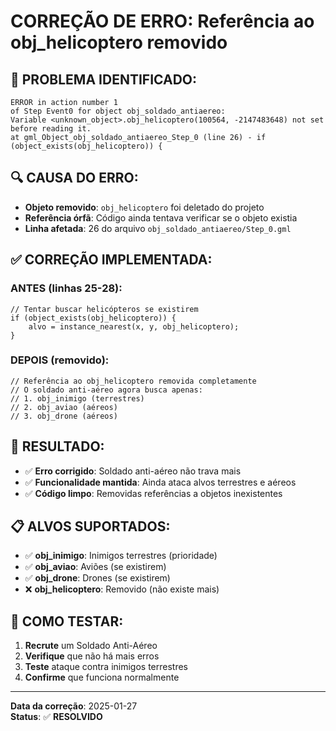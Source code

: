 # CORREÇÃO DE ERRO: Referência ao obj_helicoptero removido

## 🚨 **PROBLEMA IDENTIFICADO:**
```
ERROR in action number 1
of Step Event0 for object obj_soldado_antiaereo:
Variable <unknown_object>.obj_helicoptero(100564, -2147483648) not set before reading it.
at gml_Object_obj_soldado_antiaereo_Step_0 (line 26) - if (object_exists(obj_helicoptero)) {
```

## 🔍 **CAUSA DO ERRO:**
- **Objeto removido**: `obj_helicoptero` foi deletado do projeto
- **Referência órfã**: Código ainda tentava verificar se o objeto existia
- **Linha afetada**: 26 do arquivo `obj_soldado_antiaereo/Step_0.gml`

## ✅ **CORREÇÃO IMPLEMENTADA:**

### **ANTES (linhas 25-28):**
```gml
// Tentar buscar helicópteros se existirem
if (object_exists(obj_helicoptero)) {
    alvo = instance_nearest(x, y, obj_helicoptero);
}
```

### **DEPOIS (removido):**
```gml
// Referência ao obj_helicoptero removida completamente
// O soldado anti-aéreo agora busca apenas:
// 1. obj_inimigo (terrestres)
// 2. obj_aviao (aéreos)
// 3. obj_drone (aéreos)
```

## 🎯 **RESULTADO:**
- ✅ **Erro corrigido**: Soldado anti-aéreo não trava mais
- ✅ **Funcionalidade mantida**: Ainda ataca alvos terrestres e aéreos
- ✅ **Código limpo**: Removidas referências a objetos inexistentes

## 📋 **ALVOS SUPORTADOS:**
- ✅ **obj_inimigo**: Inimigos terrestres (prioridade)
- ✅ **obj_aviao**: Aviões (se existirem)
- ✅ **obj_drone**: Drones (se existirem)
- ❌ **obj_helicoptero**: Removido (não existe mais)

## 🧪 **COMO TESTAR:**
1. **Recrute** um Soldado Anti-Aéreo
2. **Verifique** que não há mais erros
3. **Teste** ataque contra inimigos terrestres
4. **Confirme** que funciona normalmente

---
**Data da correção**: 2025-01-27  
**Status**: ✅ **RESOLVIDO**
